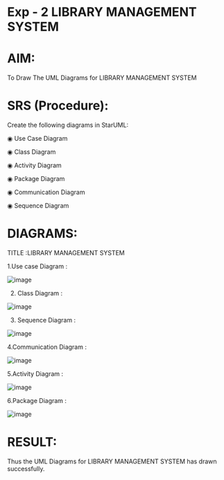 # Exp - 2 LIBRARY MANAGEMENT SYSTEM

# AIM:
To Draw The UML Diagrams for LIBRARY MANAGEMENT SYSTEM
# SRS (Procedure):
Create the following diagrams in StarUML:

◉ Use Case Diagram

◉ Class Diagram

◉ Activity Diagram

◉ Package Diagram

◉ Communication Diagram

◉ Sequence Diagram
# DIAGRAMS:
TITLE :LIBRARY MANAGEMENT SYSTEM

1.Use case Diagram :

![image](https://github.com/user-attachments/assets/3bb0fb64-0f97-4733-8943-2f1eb7e2dee4)

2. Class Diagram :

![image](https://github.com/user-attachments/assets/a89a666d-475f-462f-9318-6bde3185f1a4)

3. Sequence Diagram :

![image](https://github.com/user-attachments/assets/a31762c2-a327-484f-8fa2-48e1dab540bf)

4.Communication Diagram :

![image](https://github.com/user-attachments/assets/d60f82ee-37a9-4e14-81bd-072b5818bd83)

5.Activity Diagram :

![image](https://github.com/user-attachments/assets/9f855822-e708-48b3-ad2a-d6733734e613)

6.Package Diagram :

![image](https://github.com/user-attachments/assets/6dcd02c3-7e3d-4f68-913e-a3471187995f)


# RESULT:
   Thus the UML Diagrams for LIBRARY MANAGEMENT SYSTEM has drawn successfully.
